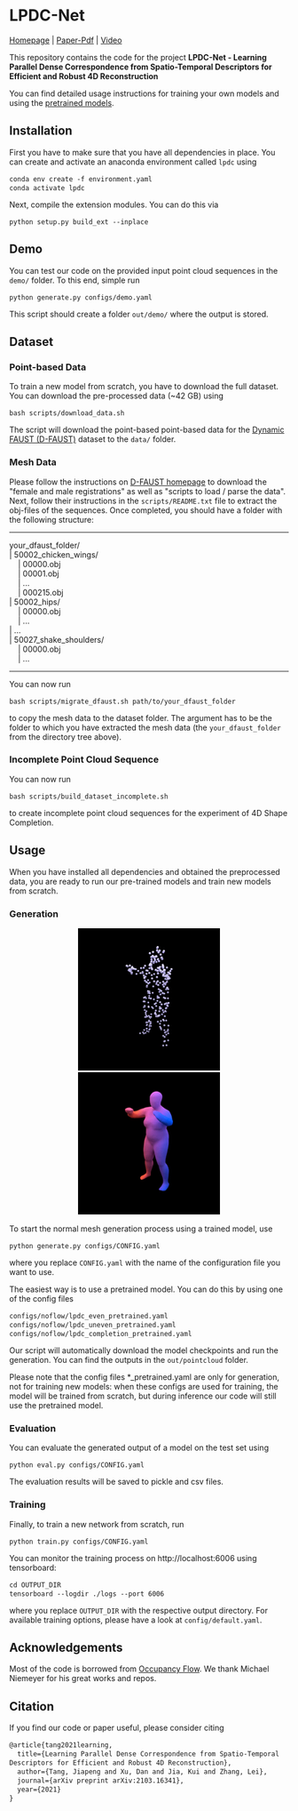 # LPDC-Net
[Homepage](https://tangjiapeng.github.io/LPDC-Net) | [Paper-Pdf](https://arxiv.org/pdf/2103.16341.pdf) | [Video](https://youtu.be/dhmuuzfRpNs)

This repository contains the code for the project **LPDC-Net - Learning Parallel Dense Correspondence from Spatio-Temporal Descriptors
for Efficient and Robust 4D Reconstruction** 

You can find detailed usage instructions for training your own models and using the [pretrained models](https://drive.google.com/drive/folders/1jPrkxd9GYKtSsQt_q4poIYMuxeXlYRZ9?usp=sharing).

## Installation
First you have to make sure that you have all dependencies in place.  You can create and activate an anaconda environment called `lpdc` using

```
conda env create -f environment.yaml
conda activate lpdc
```
Next, compile the extension modules. You can do this via
```
python setup.py build_ext --inplace
```

## Demo

You can test our code on the provided input point cloud sequences in the `demo/` folder. To this end, simple run
```
python generate.py configs/demo.yaml
```
This script should create a folder `out/demo/` where the output is stored.

## Dataset

### Point-based Data
To train a new model from scratch, you have to download the full dataset.
You can download the pre-processed data (~42 GB) using

```
bash scripts/download_data.sh
```

The script will download the point-based point-based data for the [Dynamic FAUST (D-FAUST)](http://dfaust.is.tue.mpg.de/) dataset to the `data/` folder. 

### Mesh Data

Please follow the instructions on [D-FAUST homepage](http://dfaust.is.tue.mpg.de/) to download the "female and male registrations" as well as "scripts to load / parse the data".
Next, follow their instructions in the `scripts/README.txt` file to extract the obj-files of the sequences. Once completed, you should have a folder with the following structure:   
___
your_dfaust_folder/  
| 50002_chicken_wings/  
&nbsp;&nbsp;&nbsp;&nbsp;| 00000.obj  
&nbsp;&nbsp;&nbsp;&nbsp;| 00001.obj  
&nbsp;&nbsp;&nbsp;&nbsp;| ...  
&nbsp;&nbsp;&nbsp;&nbsp;| 000215.obj  
| 50002_hips/  
&nbsp;&nbsp;&nbsp;&nbsp;| 00000.obj  
&nbsp;&nbsp;&nbsp;&nbsp;| ...  
| ...  
| 50027_shake_shoulders/  
&nbsp;&nbsp;&nbsp;&nbsp;| 00000.obj  
&nbsp;&nbsp;&nbsp;&nbsp;| ...  
___
You can now run
```
bash scripts/migrate_dfaust.sh path/to/your_dfaust_folder
```
to copy the mesh data to the dataset folder. 
The argument has to be the folder to which you have extracted the mesh data (the `your_dfaust_folder` from the directory tree above).

### Incomplete Point Cloud Sequence 

You can now run
```
bash scripts/build_dataset_incomplete.sh
```
to create incomplete point cloud sequences for the experiment of 4D Shape Completion. 

## Usage

When you have installed all dependencies and obtained the preprocessed data, you are ready to run our pre-trained models and train new models from scratch.

### Generation

<div style="text-align: center">
<img src="animations/input_full.gif" width="256"/>
<img src="animations/output_full.gif" width="256"/>
</div>

To start the normal mesh generation process using a trained model, use

```
python generate.py configs/CONFIG.yaml
```
where you replace `CONFIG.yaml` with the name of the configuration file you want to use.

The easiest way is to use a pretrained model. You can do this by using one of the config files

```
configs/noflow/lpdc_even_pretrained.yaml
configs/noflow/lpdc_uneven_pretrained.yaml
configs/noflow/lpdc_completion_pretrained.yaml
```

Our script will automatically download the model checkpoints and run the generation. 
You can find the outputs in the `out/pointcloud` folder.

Please note that the config files *_pretrained.yaml are only for generation, not for training new models: when these configs are used for training, the model
will be trained from scratch, but during inference our code will still use the pretrained model.

### Evaluation

You can evaluate the generated output of a model on the test set using

```
python eval.py configs/CONFIG.yaml
```
The evaluation results will be saved to pickle and csv files.

### Training

Finally, to train a new network from scratch, run
```
python train.py configs/CONFIG.yaml
```
You can monitor the training process on http://localhost:6006 using tensorboard:
```
cd OUTPUT_DIR
tensorboard --logdir ./logs --port 6006
```
where you replace `OUTPUT_DIR` with the respective output directory. For available training options, please have a look at `config/default.yaml`. 


## Acknowledgements

Most of the code is borrowed from [Occupancy Flow](https://github.com/autonomousvision/occupancy_flow). We thank Michael Niemeyer for his great works and repos.

## Citation

If you find our code or paper useful, please consider citing

    @article{tang2021learning,
      title={Learning Parallel Dense Correspondence from Spatio-Temporal Descriptors for Efficient and Robust 4D Reconstruction},
      author={Tang, Jiapeng and Xu, Dan and Jia, Kui and Zhang, Lei},
      journal={arXiv preprint arXiv:2103.16341},
      year={2021}
    }